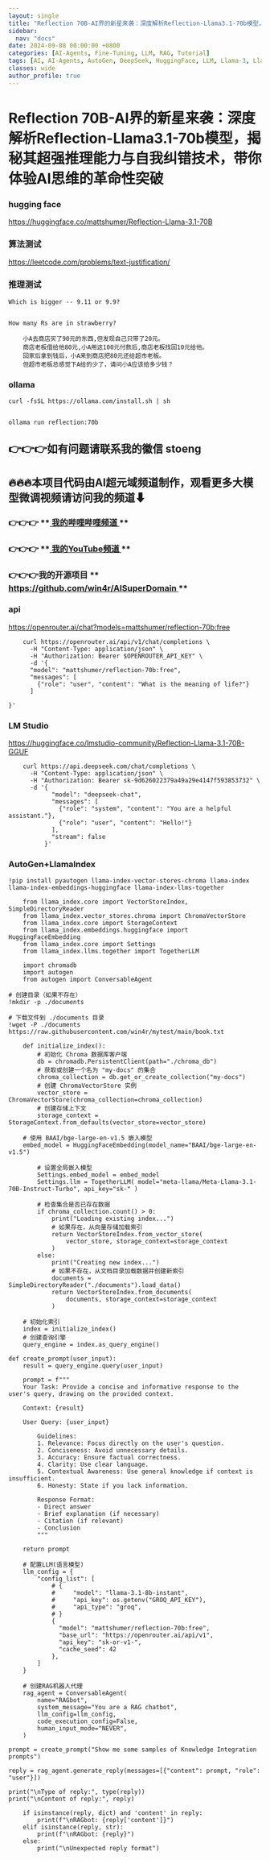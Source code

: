 ```yaml
---
layout: single
title: "Reflection 70B-AI界的新星来袭：深度解析Reflection-Llama3.1-70b模型，揭秘其超强推理能力与自我纠错技术，带你体验AI思维的革命性突破"
sidebar:
  nav: "docs"
date: 2024-09-08 00:00:00 +0800
categories: [AI-Agents, Fine-Tuning, LLM, RAG, Tutorial]
tags: [AI, AI-Agents, AutoGen, DeepSeek, HuggingFace, LLM, Llama-3, LlamaIndex, Ollama, RAG]
classes: wide
author_profile: true
---
```



#  **Reflection 70B-AI界的新星来袭：深度解析Reflection-Llama3.1-70b模型，揭秘其超强推理能力与自我纠错技术，带你体验AI思维的革命性突破**

###  hugging face 

[ https://huggingface.co/mattshumer/Reflection-Llama-3.1-70B ](<https://huggingface.co/mattshumer/Reflection-Llama-3.1-70B>)

###  算法测试 

[ https://leetcode.com/problems/text-justification/ ](<https://leetcode.com/problems/text-justification/>)

###  推理测试 
    
    
    Which is bigger -- 9.11 or 9.9?
    
    
    How many Rs are in strawberry?
    
    
```
    小A去商店买了90元的东西,但发现自己只带了20元。
    商店老板借给他80元,小A用这100元付款后,商店老板找回10元给他。
    回家后拿到钱后，小A来到商店把80元还给超市老板。
    但超市老板总感觉下A给的少了，请问小A应该给多少钱？
```
    

###  ollama 
    
    
    curl -fsSL https://ollama.com/install.sh | sh
    
    
    ollama run reflection:70b

##  **👉👉👉如有问题请联系我的徽信 stoeng**

##  **🔥🔥🔥本项目代码由AI超元域频道制作，观看更多大模型微调视频请访问我的频道⬇**

###  **👉👉👉** **[ 我的哔哩哔哩频道 ](<https://space.bilibili.com/3493277319825652>) **

###  **👉👉👉** **[ 我的YouTube频道 ](<https://www.youtube.com/@AIsuperdomain>) **

###  **👉👉👉我的开源项目** **[ https://github.com/win4r/AISuperDomain ](<https://github.com/win4r/AISuperDomain>) **

###  api 

[ https://openrouter.ai/chat?models=mattshumer/reflection-70b:free ](<https://openrouter.ai/chat?models=mattshumer/reflection-70b:free>)
    
    
```
    curl https://openrouter.ai/api/v1/chat/completions \
      -H "Content-Type: application/json" \
      -H "Authorization: Bearer $OPENROUTER_API_KEY" \
      -d '{
      "model": "mattshumer/reflection-70b:free",
      "messages": [
        {"role": "user", "content": "What is the meaning of life?"}
      ]
```
      
    }'

###  LM Studio 

[ https://huggingface.co/lmstudio-community/Reflection-Llama-3.1-70B-GGUF ](<https://huggingface.co/lmstudio-community/Reflection-Llama-3.1-70B-GGUF>)
    
    
```
    curl https://api.deepseek.com/chat/completions \
      -H "Content-Type: application/json" \
      -H "Authorization: Bearer sk-9d626022379a49a29e4147f593853732" \
      -d '{
            "model": "deepseek-chat",
            "messages": [
              {"role": "system", "content": "You are a helpful assistant."},
              {"role": "user", "content": "Hello!"}
            ],
            "stream": false
          }'
```

###  AutoGen+LlamaIndex 
    
    
    !pip install pyautogen llama-index-vector-stores-chroma llama-index llama-index-embeddings-huggingface llama-index-llms-together
    
```
    from llama_index.core import VectorStoreIndex, SimpleDirectoryReader
    from llama_index.vector_stores.chroma import ChromaVectorStore
    from llama_index.core import StorageContext
    from llama_index.embeddings.huggingface import HuggingFaceEmbedding
    from llama_index.core import Settings
    from llama_index.llms.together import TogetherLLM
```
    
```
    import chromadb
    import autogen
    from autogen import ConversableAgent
```
    
    
    
    # 创建目录（如果不存在）
    !mkdir -p ./documents
    
    # 下载文件到 ./documents 目录
    !wget -P ./documents https://raw.githubusercontent.com/win4r/mytest/main/book.txt
    
    
    
    
```
    def initialize_index():
        # 初始化 Chroma 数据库客户端
        db = chromadb.PersistentClient(path="./chroma_db")
        # 获取或创建一个名为 "my-docs" 的集合
        chroma_collection = db.get_or_create_collection("my-docs")
        # 创建 ChromaVectorStore 实例
        vector_store = ChromaVectorStore(chroma_collection=chroma_collection)
        # 创建存储上下文
        storage_context = StorageContext.from_defaults(vector_store=vector_store)
```
    
        # 使用 BAAI/bge-large-en-v1.5 嵌入模型
        embed_model = HuggingFaceEmbedding(model_name="BAAI/bge-large-en-v1.5")
    
```
        # 设置全局嵌入模型
        Settings.embed_model = embed_model
        Settings.llm = TogetherLLM( model="meta-llama/Meta-Llama-3.1-70B-Instruct-Turbo", api_key="sk-" )
```
    
```
        # 检查集合是否已存在数据
        if chroma_collection.count() > 0:
            print("Loading existing index...")
            # 如果存在，从向量存储加载索引
            return VectorStoreIndex.from_vector_store(
                vector_store, storage_context=storage_context
            )
        else:
            print("Creating new index...")
            # 如果不存在，从文档目录加载数据并创建新索引
            documents = SimpleDirectoryReader("./documents").load_data()
            return VectorStoreIndex.from_documents(
                documents, storage_context=storage_context
            )
```
    
```
    # 初始化索引
    index = initialize_index()
    # 创建查询引擎
    query_engine = index.as_query_engine()
```
    
    
    
    def create_prompt(user_input):
        result = query_engine.query(user_input)
    
        prompt = f"""
        Your Task: Provide a concise and informative response to the user's query, drawing on the provided context.
    
        Context: {result}
    
        User Query: {user_input}
    
```
        Guidelines:
        1. Relevance: Focus directly on the user's question.
        2. Conciseness: Avoid unnecessary details.
        3. Accuracy: Ensure factual correctness.
        4. Clarity: Use clear language.
        5. Contextual Awareness: Use general knowledge if context is insufficient.
        6. Honesty: State if you lack information.
```
    
```
        Response Format:
        - Direct answer
        - Brief explanation (if necessary)
        - Citation (if relevant)
        - Conclusion
        """
```
    
        return prompt
    
    
    
    
```
    # 配置LLM(语言模型)
    llm_config = {
        "config_list": [
            # {
            #     "model": "llama-3.1-8b-instant",
            #     "api_key": os.getenv("GROQ_API_KEY"),
            #     "api_type": "groq",
            # }
            {
              "model": "mattshumer/reflection-70b:free",
              "base_url": "https://openrouter.ai/api/v1",
              "api_key": "sk-or-v1-",
              "cache_seed": 42
            },
        ]
    }
```
    
```
    # 创建RAG机器人代理
    rag_agent = ConversableAgent(
        name="RAGbot",
        system_message="You are a RAG chatbot",
        llm_config=llm_config,
        code_execution_config=False,
        human_input_mode="NEVER",
    )
```
    
    
    
    
    
    prompt = create_prompt("Show me some samples of Knowledge Integration prompts")
    
    reply = rag_agent.generate_reply(messages=[{"content": prompt, "role": "user"}])
    
    print("\nType of reply:", type(reply))
    print("\nContent of reply:", reply)
    
```
    if isinstance(reply, dict) and 'content' in reply:
        print(f"\nRAGbot: {reply['content']}")
    elif isinstance(reply, str):
        print(f"\nRAGbot: {reply}")
    else:
        print("\nUnexpected reply format")
```
    
    
    
    
    
